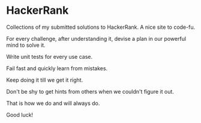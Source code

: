# HackerRank
Collections of my submitted solutions to HackerRank. A nice site to code-fu.


For every challenge, after understanding it, devise a plan in our powerful mind to solve it.

Write unit tests for every use case.

Fail fast and quickly learn from mistakes.

Keep doing it till we get it right.

Don't be shy to get hints from others when we couldn't figure it out.

That is how we do and will always do.

Good luck!
